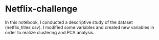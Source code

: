 # Netflix-challenge
In this notebook, I conducted a descriptive study of the dataset (netflix_titles csv). I modified some variables and created new variables in order to realize clustering and PCA analysis.
